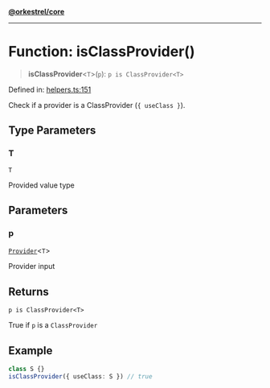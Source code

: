 [**@orkestrel/core**](../index.md)

***

# Function: isClassProvider()

> **isClassProvider**\<`T`\>(`p`): `p is ClassProvider<T>`

Defined in: [helpers.ts:151](https://github.com/orkestrel/core/blob/cbe5b2d7b027ca6f0f1301ef32750afb69b4764b/src/helpers.ts#L151)

Check if a provider is a ClassProvider (`{ useClass }`).

## Type Parameters

### T

`T`

Provided value type

## Parameters

### p

[`Provider`](../type-aliases/Provider.md)\<`T`\>

Provider input

## Returns

`p is ClassProvider<T>`

True if `p` is a `ClassProvider`

## Example

```ts
class S {}
isClassProvider({ useClass: S }) // true
```
